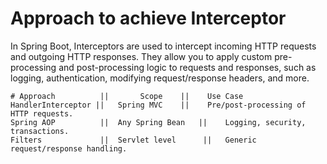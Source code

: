 # Approach to achieve Interceptor

In Spring Boot, Interceptors are used to intercept incoming HTTP requests and outgoing HTTP responses. They allow you to apply custom pre-processing and post-processing logic to requests and responses, such as logging, authentication, modifying request/response headers, and more.

```
# Approach          ||   	 Scope    ||   	Use Case
HandlerInterceptor ||	Spring MVC	  ||    Pre/post-processing of HTTP requests.
Spring AOP          ||	Any Spring Bean   ||	Logging, security, transactions.
Filters             ||	Servlet level      ||	Generic request/response handling.
```
